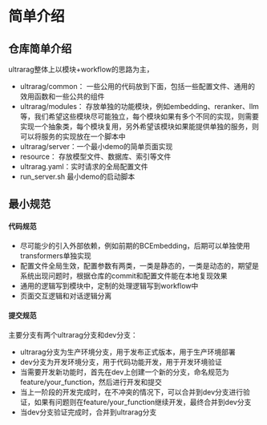 # 简单介绍

## 仓库简单介绍

ultrarag整体上以模块+workflow的思路为主，

- ultrarag/common： 一些公用的代码放到下面，包括一些配置文件、通用的效用函数和一些公共的组件
- ultrarag/modules： 存放单独的功能模块，例如embedding、reranker、llm等，我们希望这些模块尽可能独立，每个模块如果有多个不同的实现，则需要实现一个抽象类，每个模块复用，另外希望该模块如果能提供单独的服务，则可以将服务的实现放在一个脚本中
- ultrarag/server：一个最小demo的简单页面实现
- resource： 存放模型文件、数据库、索引等文件
- ultrarag.yaml：实时请求的全局配置文件
- run_server.sh 最小demo的启动脚本

## 最小规范

#### 代码规范

- 尽可能少的引入外部依赖，例如前期的BCEmbedding，后期可以单独使用transformers单独实现
- 配置文件全局生效，配置参数有两类，一类是静态的，一类是动态的，期望是系统出现问题时，根据仓库的commit和配置文件能在本地复现效果
- 通用的逻辑写到模块中，定制的处理逻辑写到workflow中
- 页面交互逻辑和对话逻辑分离

#### 提交规范

主要分支有两个ultrarag分支和dev分支：

- ultrarag分支为生产环境分支，用于发布正式版本，用于生产环境部署
- dev分支为开发环境分支，用于代码功能开发，用于开发环境验证
- 当需要开发新功能时，首先在dev上创建一个新的分支，命名规范为feature/your_function，然后进行开发和提交
- 当上一阶段的开发完成时，在不冲突的情况下，可以合并到dev分支进行验证，如果有问题则在feature/your_function继续开发，最终合并到dev分支
- 当dev分支验证完成时，合并到ultrarag分支
